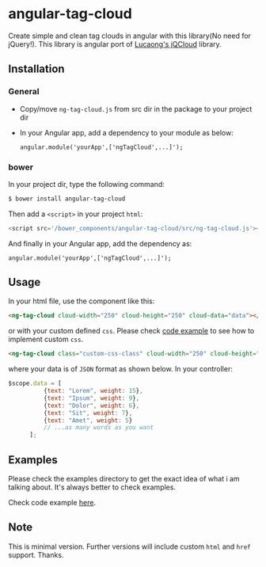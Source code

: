 # angular-tag-cloud
Create simple and clean tag clouds in angular with this library(No need for jQuery!). This library is angular port of [Lucaong's jQCloud](https://github.com/lucaong/jQCloud) library.

## Installation

### General
- Copy/move `ng-tag-cloud.js` from src dir in the package to your project dir
- In your Angular app, add a dependency to your module as below:
  
  `angular.module('yourApp',['ngTagCloud',...]');` 
  
### bower
In your project dir, type the following command:

```sh
$ bower install angular-tag-cloud
```
Then add a `<script>` in your project `html`:

```javascript
<script src='/bower_components/angular-tag-cloud/src/ng-tag-cloud.js'></script>
```
And finally in your Angular app, add the dependency as:

`angular.module('yourApp',['ngTagCloud',...]');`

 
## Usage

In your html file, use the component like this:

```html
<ng-tag-cloud cloud-width="250" cloud-height="250" cloud-data="data"></ng-tag-cloud> <!-- default height and width is 300px -->
```
or with your custom defined `css`. Please check [code example](https://github.com/zeeshanhyder/angular-tag-cloud/tree/master/examples) to see how to implement custom `css`.

```html
<ng-tag-cloud class="custom-css-class" cloud-width="250" cloud-height="250" cloud-data="data"></ng-tag-cloud>
```

where your data is of `JSON` format as shown below. In your controller:

```javascript
$scope.data = [
          {text: "Lorem", weight: 15},
          {text: "Ipsum", weight: 9},
          {text: "Dolor", weight: 6},
          {text: "Sit", weight: 7},
          {text: "Amet", weight: 5}
          // ...as many words as you want
      ];
```

## Examples

Please check the examples directory to get the exact idea of what i am talking about. It's always better to check examples. 

Check code example [here](https://github.com/zeeshanhyder/angular-tag-cloud/tree/master/examples).

## Note

This is minimal version. Further versions will include custom `html` and `href` support. Thanks.